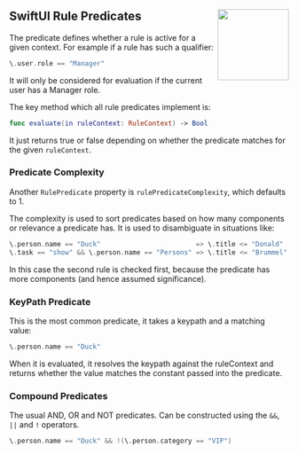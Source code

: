 <h2>SwiftUI Rule Predicates
  <img src="https://zeezide.com/img/SwiftUIRules/SwiftUIRulesIcon.svg"
       align="right" width="128" height="128" />
</h2>

The predicate defines whether a rule is active for a given context. For
example if a rule has such a qualifier:

```swift
\.user.role == "Manager"
```

It will only be considered for evaluation if the current user has a Manager
role.

The key method which all rule predicates implement is:

```swift
func evaluate(in ruleContext: RuleContext) -> Bool
```

It just returns true or false depending on whether the predicate matches for the
given `ruleContext`.

### Predicate Complexity

Another `RulePredicate` property is `rulePredicateComplexity`, which defaults to 1.

The complexity is used to sort predicates based on how many components
or relevance a predicate has. It is used to disambiguate in situations
like:

```swift
\.person.name == "Duck"                        => \.title <= "Donald"
\.task == "show" && \.person.name == "Persons" => \.title <= "Brummel"
```

In this case the second rule is checked first, because the predicate
has more components (and hence assumed significance).

### KeyPath Predicate

This is the most common predicate, it takes a keypath and a matching value:

```swift
\.person.name == "Duck"
```

When it is evaluated, it resolves the keypath against the ruleContext and returns
whether the value matches the constant passed into the predicate.

### Compound Predicates

The usual AND, OR and NOT predicates. Can be constructed using the
`&&`, `||` and `!` operators.

```swift
\.person.name == "Duck" && !(\.person.category == "VIP")
```
